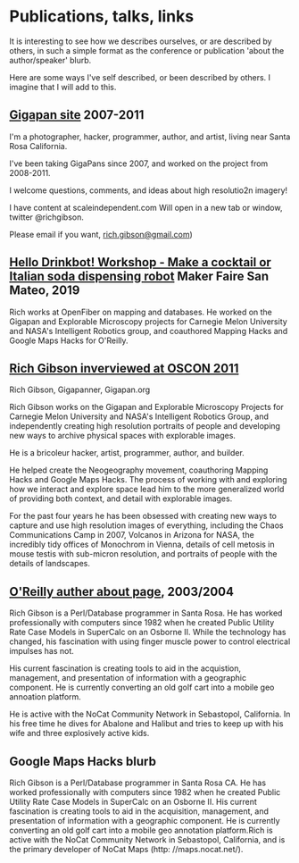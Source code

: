 # Publications, talks, links

It is interesting to see how we describes ourselves, or are described by others, in such
a simple format as the conference or publication 'about the author/speaker' blurb.

Here are some ways I've self described, or been described by others. I imagine
that I will add to this.


## [Gigapan site](http://www.gigapan.com/profiles/Rich) 2007-2011

I'm a photographer, hacker, programmer, author, and artist, living near Santa Rosa California.

I've been taking GigaPans since 2007, and worked on the project from 2008-2011.

I welcome questions, comments, and ideas about high resolutio2n imagery!

I have content at scaleindependent.com Will open in a new tab or window, twitter @richgibson.

Please email if you want, rich.gibson@gmail.com)


## [Hello Drinkbot! Workshop - Make a cocktail or Italian soda dispensing robot](https://makerfaire.com/maker/entry/70121/) Maker Faire San Mateo, 2019 

Rich works at OpenFiber on mapping and databases. He worked on the Gigapan and Explorable Microscopy projects for Carnegie Melon University and NASA's Intelligent Robotics group, and coauthored Mapping Hacks and Google Maps Hacks for O'Reilly.

## [Rich Gibson inverviewed at OSCON 2011](https://www.youtube.com/watch?v=KUmxNGfXP7U)

Rich Gibson, Gigapanner, Gigapan.org

Rich Gibson works on the Gigapan and Explorable Microscopy Projects for Carnegie Melon University and NASA's Intelligent Robotics Group, and independently creating high resolution portraits of people and developing new ways to archive physical spaces with explorable images.

He is a bricoleur hacker, artist, programmer, author, and builder.

He helped create the Neogeography movement, coauthoring Mapping Hacks and Google Maps Hacks. The process of working with and exploring how we interact and explore space lead him to the more generalized world of providing both context, and detail with explorable images.

For the past four years he has been obsessed with creating new ways to capture and use high resolution images of everything, including the Chaos Communications Camp in 2007, Volcanos in Arizona for NASA, the incredibly tidy offices of Monochrom in Vienna, details of cell metosis in mouse testis with sub-micron resolution, and portraits of people with the details of landscapes.


## [O'Reilly auther about page](https://www.oreilly.com/pub/au/1726), 2003/2004

Rich Gibson is a Perl/Database programmer in Santa Rosa. He has worked professionally with computers since 1982 when he created Public Utility Rate Case Models in SuperCalc on an Osborne II. While the technology has changed, his fascination with using finger muscle power to control electrical impulses has not.

His current fascination is creating tools to aid in the acquistion, management, and presentation of information with a geographic component. He is currently converting an old golf cart into a mobile geo annoation platform.

He is active with the NoCat Community Network in Sebastopol, California. In his free time he dives for Abalone and Halibut and tries to keep up with his wife and three explosively active kids.

## Google Maps Hacks blurb

Rich Gibson is a Perl/Database programmer in Santa Rosa CA. He has worked 
professionally with computers since 1982 when he created Public Utility 
Rate Case Models in SuperCalc on an Osborne II. His current fascination 
is creating tools to aid in the acquisition, management, and presentation 
of information with a geographic component. He is currently converting an 
old golf cart into a mobile geo annotation platform.Rich is active with 
the NoCat Community Network in Sebastopol, California, and is the primary 
developer of NoCat Maps (http: //maps.nocat.net/).
